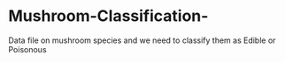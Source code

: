 # Mushroom-Classification-
Data file on mushroom species and we need to classify them as Edible or Poisonous

